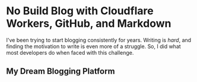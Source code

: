 <!---
title: No Build Blog with Cloudflare Workers, GitHub, and Markdown
description: Documenting my experience building a Markdown blog engine for myself that requires no builds for client-side code
socialImage: https://user-images.githubusercontent.com/5233399/235488415-310fbaad-a1e5-475e-b929-c4e87ef2811d.jpg
-->

# No Build Blog with Cloudflare Workers, GitHub, and Markdown

I've been trying to start blogging consistently for years. Writing is _hard_, and finding the motivation to write is even more of a struggle. So, I did what most developers do when faced with this challenge.

## My Dream Blogging Platform

